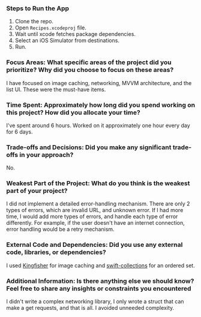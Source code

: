 ### Steps to Run the App
1. Clone the repo.
2. Open `Recipes.xcodeproj` file.
3. Wait until xcode fetches package dependencies.
4. Select an iOS Simulator from destinations.
5. Run.

### Focus Areas: What specific areas of the project did you prioritize? Why did you choose to focus on these areas?
I have focused on image caching, networking, MVVM architecture, and the list UI. These were the must-have items.

### Time Spent: Approximately how long did you spend working on this project? How did you allocate your time?
I've spent around 6 hours. Worked on it approximately one hour every day for 6 days.

### Trade-offs and Decisions: Did you make any significant trade-offs in your approach?
No.

### Weakest Part of the Project: What do you think is the weakest part of your project?
I did not implement a detailed error-handling mechanism. There are only 2 types of errors, which are invalid URL, and unknown error. If I had more time, I would add more types of errors, and handle each type of error differently. For example, if the user doesn't have an internet connection, error handling would be a retry mechanism.

### External Code and Dependencies: Did you use any external code, libraries, or dependencies?
I used [Kingfisher](https://github.com/onevcat/Kingfisher) for image caching and [swift-collections](https://github.com/apple/swift-collections) for an ordered set.

### Additional Information: Is there anything else we should know? Feel free to share any insights or constraints you encountered
I didn't write a complex networking library, I only wrote a struct that can make a get requests, and that is all. I avoided unneeded complexity. 
